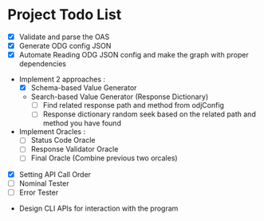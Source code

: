 # Project Todo List

- [x] Validate and parse the OAS
- [x] Generate ODG config JSON
- [x] Automate Reading ODG JSON config and make the graph with proper dependencies
- Implement 2 approaches :
  - [x] Schema-based Value Generator
  - Search-based Value Generator (Response Dictionary)
    - [ ] Find related response path and method from odjConfig
    - [ ] Response dictionary random seek based on the related path and method you have found
- Implement Oracles :
  - [ ] Status Code Oracle
  - [ ] Response Validator Oracle
  - [ ] Final Oracle (Combine previous two orcales)
- [x] Setting API Call Order
- [ ] Nominal Tester
- [ ] Error Tester
- Design CLI APIs for interaction with the program
